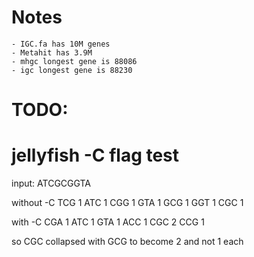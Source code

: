 # Notes #
    - IGC.fa has 10M genes
    - Metahit has 3.9M
    - mhgc longest gene is 88086
    - igc longest gene is 88230

# TODO:


# jellyfish -C flag test
input: ATCGCGGTA

without -C
TCG 1
ATC 1
CGG 1
GTA 1
GCG 1
GGT 1
CGC 1

with -C
CGA 1
ATC 1
GTA 1
ACC 1
CGC 2
CCG 1

so CGC collapsed with GCG to become 2 and not 1 each

